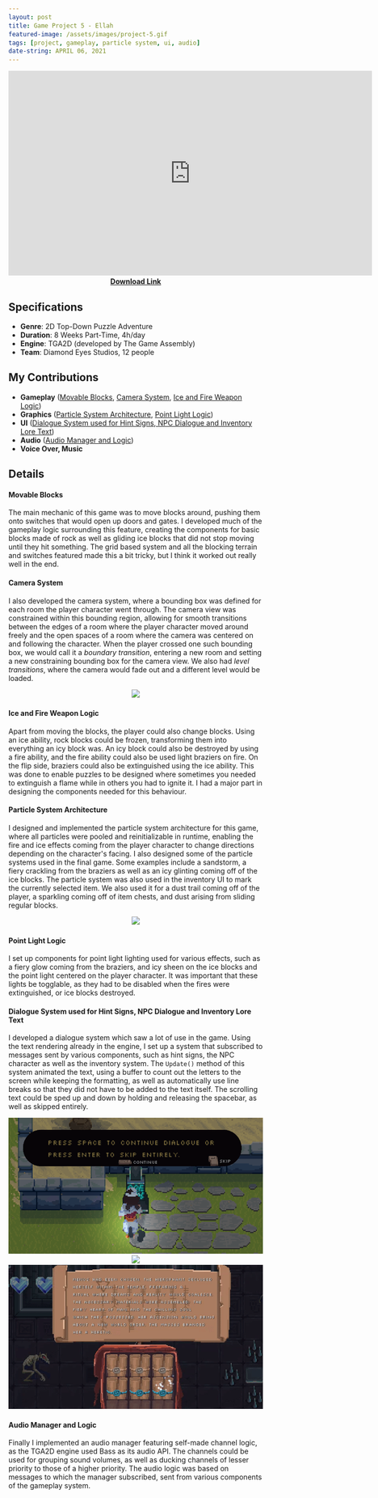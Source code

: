 ```yaml
---
layout: post
title: Game Project 5 - Ellah
featured-image: /assets/images/project-5.gif
tags: [project, gameplay, particle system, ui, audio]
date-string: APRIL 06, 2021
---
```


<center>
	<iframe width="720" height="405" src="https://www.youtube.com/embed/URmdP2C9fW0" title="YouTube video player" frameborder="0" allow="accelerometer; autoplay; clipboard-write; encrypted-media; gyroscope; picture-in-picture" allowfullscreen></iframe>
</center>

<center>
  <b><a href="https://drive.google.com/file/d/1DOj4Rnva5974HHe4X_qE7rS9Jccwu0Pu/view?usp=sharing" download="Ellah_Installer.exe">Download Link</a></b>
</center>

## Specifications

* **Genre**:    2D Top-Down Puzzle Adventure
* **Duration**: 8 Weeks Part-Time, 4h/day
* **Engine**:   TGA2D (developed by The Game Assembly)
* **Team**:     Diamond Eyes Studios, 12 people

## My Contributions

<!--excerpt-begin-->
* **Gameplay** (<a href="#blocks">Movable Blocks</a>, <a href="#camera">Camera System</a>, <a href="#weapons">Ice and Fire Weapon Logic</a>)
* **Graphics** (<a href="#particles">Particle System Architecture</a>, <a href="#point_lights">Point Light Logic</a>)
* **UI**       (<a href="#dialogue">Dialogue System used for Hint Signs, NPC Dialogue and Inventory Lore Text</a>)
* **Audio**    (<a href="#audio">Audio Manager and Logic</a>)
* **Voice Over, Music**
<!--excerpt-end-->

## Details
#### <a id="blocks">Movable Blocks</a>
The main mechanic of this game was to move blocks around, pushing them onto switches that would open up doors and gates. I developed much of the gameplay logic surrounding 
this feature, creating the components for basic blocks made of rock as well as gliding ice blocks that did not stop moving until they hit something. The grid based system and all
the blocking terrain and switches featured made this a bit tricky, but I think it worked out really well in the end. 

#### <a id="camera">Camera System</a>
I also developed the camera system, where a bounding box was defined for each room the player character went through. The camera view was constrained within this bounding region,
allowing for smooth transitions between the edges of a room where the player character moved around freely and the open spaces of a room where the camera was centered on and following the character.
When the player crossed one such bounding box, we would call it a *boundary transition*, entering a new room and setting a new constraining bounding box for the camera view. 
We also had *level transitions*, where the camera would fade out and a different level would be loaded.

<center>
    <div class="photoset-grid-custom">
       <img src="/assets/images/project_5_camera.gif">
    </div>
</center>

#### <a id="weapons">Ice and Fire Weapon Logic</a>
Apart from moving the blocks, the player could also change blocks. Using an ice ability, rock blocks could be frozen, transforming them into everything an icy block was. An icy 
block could also be destroyed by using a fire ability, and the fire ability could also be used light braziers on fire. On the flip side, braziers could also be extinguished using
the ice ability. This was done to enable puzzles to be designed where sometimes you needed to extinguish a flame while in others you had to ignite it. I had a major part in designing
the components needed for this behaviour.

#### <a id="particles">Particle System Architecture</a>
I designed and implemented the particle system architecture for this game, where all particles were pooled and reinitializable in runtime, enabling the fire and ice effects coming from the player
character to change directions depending on the character's facing. I also designed some of the particle systems used in the final game. Some examples include a sandstorm, a fiery crackling
from the braziers as well as an icy glinting coming off of the ice blocks. The particle system was also used in the inventory UI to mark the currently selected item. We also used it
for a dust trail coming off of the player, a sparkling coming off of item chests, and dust arising from sliding regular blocks.

<center>
    <div class="photoset-grid-custom">
       <img src="/assets/images/project_5_particles.gif">
    </div>
</center>

#### <a id="point_lights">Point Light Logic</a>
I set up components for point light lighting used for various effects, such as a fiery glow coming from the braziers, and icy sheen on the ice blocks and the point light centered on the
player character. It was important that these lights be togglable, as they had to be disabled when the fires were extinguished, or ice blocks destroyed. 


#### <a id="dialogue">Dialogue System used for Hint Signs, NPC Dialogue and Inventory Lore Text</a>
I developed a dialogue system which saw a lot of use in the game. Using the text rendering already in the engine, I set up a system that subscribed to messages sent by various components,
such as hint signs, the NPC character as well as the inventory system. The `Update()` method of this system animated the text, using a buffer to count out
the letters to the screen while keeping the formatting, as well as automatically use line breaks so that they did not have to be added to the text itself. The scrolling text could be sped
up and down by holding and releasing the spacebar, as well as skipped entirely.

<center>
    <div class="photoset-grid-custom" data-layout="3">
       <img src="/assets/images/project_5_hint.png">
       <img src="/assets/images/project_5_dialogue.gif">
       <img src="/assets/images/project_5_inventory.gif">
    </div>
</center>

#### <a id="audio">Audio Manager and Logic</a>
Finally I implemented an audio manager featuring self-made channel logic, as the TGA2D engine used Bass as its audio API. The channels could be used for grouping sound volumes, as well as
ducking channels of lesser priority to those of a higher priority. The audio logic was based on messages to which the manager subscribed, sent from various components of the gameplay system.